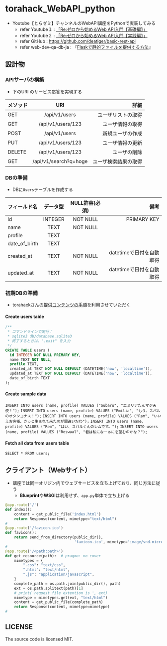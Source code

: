 # torahack_WebAPI_python
- Youtube【とらゼミ】チャンネルのWebAPI講座をPythonで実装してみる
  *  refer Youtube１ : [「Re:ゼロから始めるWeb API入門【基礎編】」](https://www.youtube.com/playlist?list=PLX8Rsrpnn3IVsi0NIDP3yRlFCS0uOZdqv)
  *  refer Youtube２ : [「Re:ゼロから始めるWeb API入門【実践編】」](https://www.youtube.com/watch?v=9GGRICOjA4c&list=PLX8Rsrpnn3IVW5P1H1s_AOP0EEyMyiRDA)
  * refer GitHub : https://github.com/deatiger/basic-rest-api
  * refer web-dev-qa-db-ja : 『[Flaskで静的ファイルを提供する方法](https://www.web-dev-qa-db-ja.com/ja/python/flask%E3%81%A7%E9%9D%99%E7%9A%84%E3%83%95%E3%82%A1%E3%82%A4%E3%83%AB%E3%82%92%E6%8F%90%E4%BE%9B%E3%81%99%E3%82%8B%E6%96%B9%E6%B3%95/1044299462/)』

## 設計物

### APIサーバの構築

- 下のURI のサービス応答を実現する

| メソッド | URI | 詳細 |
|:------|:-----:|------:|
| GET   | /api/v1/users   | ユーザリストの取得 |
| GET   | /api/v1/users/123   | ユーザ情報の取得 |
| POST  | /api/v1/users   | 新規ユーザの作成 |
| PUT   | /api/v1/users/123   | ユーザ情報の更新 |
| DELETE | /api/v1/users/123   | ユーザの削除 |
| GET   | /api/v1/search?q=hoge   | ユーザ検索結果の取得 |

### DBの準備

- DBに`Users`テーブルを作成する

| フィールド名 | データ型 | NULL許容(必須) | 備考 |
|:------|:-----:|:-----:|------:|
| id | INTEGER | NOT NULL | PRIMARY KEY |
| name | TEXT | NOT NULL |   |
| profile | TEXT |   |   |
| date_of_birth | TEXT |   |   |
| created_at | TEXT | NOT NULL  | datetimeで日付を自動取得  |
| updated_at | TEXT | NOT NULL  | datetimeで日付を自動取得  |


### 初期DBの準備

- torahackさんの[提供コンテンツの手順](https://github.com/deatiger/basic-rest-api/blob/develop/README.md)を利用させていただく


#### Create users table
```sql
/**
 * コマンドラインで実行：
 * sqlite3 db/database.sqlite3
 * 終了するときは、".exit" を入力
 */
CREATE TABLE users (
  id INTEGER NOT NULL PRIMARY KEY,
  name TEXT NOT NULL,
  profile TEXT,
  created_at TEXT NOT NULL DEFAULT (DATETIME('now', 'localtime')),
  updated_at TEXT NOT NULL DEFAULT (DATETIME('now', 'localtime')),
  date_of_birth TEXT
);
```

#### Create sample data
`INSERT INTO users (name, profile) VALUES ("Subaru", "エミリアたんマジ天使！");`
`INSERT INTO users (name, profile) VALUES ("Emilia", "もう、スバルのオタンコナス！");`
`INSERT INTO users (name, profile) VALUES ("Ram", "いいえお客様、きっと生まれて来たのが間違いだわ");`
`INSERT INTO users (name, profile) VALUES ("Rem", "はい、スバルくんのレムです。");`
`INSERT INTO users (name, profile) VALUES ("Roswaal", "君は私になーぁにを望むのかな？");`

#### Fetch all data from users table
`SELECT * FROM users;`

## クライアント（Webサイト）
- 講座では同一オリジン内でウェブサービスを立ち上げており、同じ方法に従う
  * **Blueprint**や**WSGI**は利用せず、`app.py`単体で立ち上げる
```python
@app.route('/')
def index():
    content = get_public_file('index.html')
    return Response(content, mimetype="text/html")
#
@app.route('/favicon.ico')
def favicon():
    return send_from_directory(public_dir(),
                               'favicon.ico', mimetype='image/vnd.microsoft.icon')
#
@app.route('/<path:path>')
def get_resource(path):  # pragma: no cover
    mimetypes = {
        ".css": "text/css",
        ".html": "text/html",
        ".js": "application/javascript",
    }
    complete_path = os.path.join(public_dir(), path)
    ext = os.path.splitext(path)[1]
    # print('request file extention is ', ext)
    mimetype = mimetypes.get(ext, "text/html")
    content = get_public_file(complete_path)
    return Response(content, mimetype=mimetype)
#
```

## LICENSE
The source code is licensed MIT.
